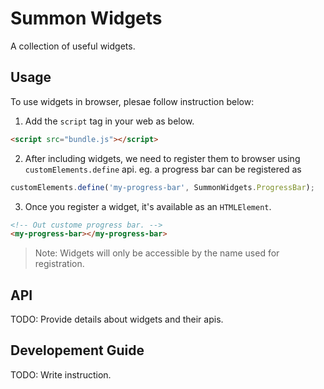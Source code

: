 # Summon Widgets

A collection of useful widgets.

## Usage

To use widgets in browser, plesae follow instruction below:

1. Add the `script` tag in your web as below.

```html
<script src="bundle.js"></script>
```

2. After including widgets, we need to register them to browser using `customElements.define` api. eg. a progress bar can be registered as

```javascript
customElements.define('my-progress-bar', SummonWidgets.ProgressBar);
```

3. Once you register a widget, it's available as an `HTMLElement`.

```HTML
<!-- Out custome progress bar. -->
<my-progress-bar></my-progress-bar>
```

> Note: Widgets will only be accessible by the name used for registration.

## API

TODO: Provide details about widgets and their apis.

## Developement Guide

TODO: Write instruction.
